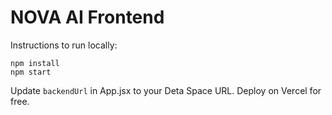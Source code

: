 # NOVA AI Frontend
Instructions to run locally:
```
npm install
npm start
```
Update `backendUrl` in App.jsx to your Deta Space URL.
Deploy on Vercel for free.
